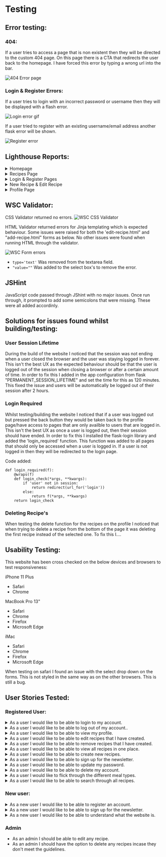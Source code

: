 # Testing

## Error testing:

### 404: 

If a user tries to access a page that is non existent then they will be directed to the custom 404 page. On this page there is a CTA that redirects the user back to the homepage. I have forced this error by typing a wrong url into the bar. 

![404 Error page](/docs/testing/errors/404-error-page.gif)

### Login & Register Errors: 

If a user tries to login with an incorrect password or username then they will be displayed with a flash error.

![Login error gif](/docs/testing/errors/login-error.gif) 

If a user tried to register with an existing username/email address another flask error will be shown.

![Register error](/docs/testing/errors/register-error.gif) 

## Lighthouse Reports:

<details><summary>Homepage</summary>

![Homepage lighthouse report](/docs/testing/lighthouse-reports/homepage-lighthouse-report.png)

</details>

<details><summary>Recipes Page</summary>

![Recipes page lighthouse report](/docs/testing/lighthouse-reports/recipes-lighthouse-report.png)

</details>

<details><summary>Login & Register Pages</summary>

![Login lighthouse report](/docs/testing/lighthouse-reports/login-lighthouse-report.png)
![Register lighthouse report](/docs/testing/lighthouse-reports/register-lighthouse-report.png)

</details>


<details><summary>New Recipe & Edit Recipe</summary>

![New Recipe lighthouse report](/docs/testing/lighthouse-reports/add-recipe-lighthouse-report.png)
![Edit Recipe lighthouse report](/docs/testing/lighthouse-reports/edit-recipe-lighthouse-report.png)

</details>

<details><summary>Profile Page</summary>

![Profile lighthouse report](/docs/testing/lighthouse-reports/profile-lighthouse-report.png)

</details>


## WSC Validator:

CSS Validator returned no errors.
![WSC CSS Validator](/docs/testing/eating-vegan-wsc-css-validator.jpg)

HTML Validator returned errors for Jinja templating which is expected behaviour. Some issues were raised for both the 'edit-recipe.html" and "add-recipe.html" forms as below. No other issues were found when running HTML through the validator.

![WSC Form errors](/docs/testing/eating-vegan-wsc-html-validator-issues.jpg)

- ```type='text'``` Was removed from the textarea field. 
- ```"value=""``` Was added to the select box's to remove the error.

## JSHint

JavaScript code passed through JShint with no major issues. Once run through, it prompted to add some semicolons that were missing. These were all added accordinly.


## Solutions for issues found whilst building/testing:

### User Session Lifetime

During the build of the website I noticed that the session was not ending when a user closed the browser and the user was staying logged in forever. This isn't the best UX as the expected behaviour should be that the user is logged out of the session when closing a browser or after a certain amount of time. In order to fix this I added in the app configuration from flask "PERMANENT_SESSION_LIFETIME" and set the time for this as 120 minutes. This fixed the issue and users will be automatically be logged out of their session after 2 hours. 

### Login Required

Whilst testing/building the website I noticed that if a user was logged out but pressed the back button they would be taken back to the profile page/have access to pages that are only availble to users that are logged in. This isn't the best UX as once a user is logged out, then their session should have ended. In order to fix this I installed the flask-login library and added the 'login_required' function. This function was added to all pages that should only be accessed when a user is logged in. If a user is not logged in then they will be redirected to the login page. 

Code added:
```
def login_required(f):
    @wraps(f)
    def login_check(*args, **kwargs):
        if 'user' not in session:
            return redirect(url_for('login'))
        else:
            return f(*args, **kwargs)
    return login_check
```

### Deleting Recipe's

When testing the delete function for the recipes on the profile I noticed that when trying to delete a recipe from the bottom of the page it was deleting the first recipe instead of the selected one. To fix this I....


## Usability Testing:

This website has been cross checked on the below devices and browsers to test responsiveness:

iPhone 11 Plus
- Safari
- Chrome

MacBook Pro 13"
 - Safari
 - Chrome
 - Firefox
 - Microsoft Edge

iMac
 - Safari
 - Chrome
 - Firefox
 - Microsoft Edge

When testing on safari I found an issue with the select drop down on the forms. This is not styled in the same way as on the other browsers. This is still a bug. 

## User Stories Tested:

### Registered User:

<details><summary>As a user I would like to be able to login to my account.</summary>

![Login gif](/docs/testing/user-story-gifs/login-testing.gif)

</details>


<details><summary>As a user I would like to be able to log out of my account..</summary>

![Logout](/docs/testing/user-story-gifs/logout.gif) 

</details>

<details><summary>As a user I would like to be able to view my profile.</summary>

![View Profile](/docs/testing/user-story-gifs/profile.gif) 

</details>

</details>

<details><summary>As a user I would like to be able to edit recipes that I have created.</summary>

![Edit Recipe](/docs/testing/user-story-gifs/edit-recipe.gif)

#### Changes reflected on recipes page and single recipe page.

![Edit recipe recipe page](/docs/testing/user-story-gifs/edit-recipe-more.gif)

</details>

<details><summary>As a user I would like to be able to remove recipes that I have created.</summary>

ADD GIF WHEN ISSUE FIXED 

</details>

<details><summary>As a user I would like to be able to view all recipes in one place.</summary>

![View recipes](/docs/testing/user-story-gifs/view-all-recipes.gif)

</details>

<details><summary>As a user I would like to be able to create new recipes.</summary>

ADD GIF

</details>

<details><summary>As a user I would like to be able to sign up for the newsletter.</summary>

ADD GIF

</details>

<details><summary>As a user I would like to be able to update my password.</summary>

![Change password tested](/docs/testing/user-story-gifs/password-updated.gif)

#### Logging in with new password: 

![New password tested](/docs/testing/user-story-gifs/updated-password-login.gif)

</details>

<details><summary>As a user I would like to be able to delete my account.</summary>

![Delete user](/docs/testing/user-story-gifs/delete-user.gif)

</details>


<details><summary>As a user I would like to flick through the different meal types.</summary>

ADD GIF

</details>

<details><summary>As a user I would like to be able to search through all recipes.</summary>

![Search Recipe](/docs/testing/user-story-gifs/search.gif)

</details>

### New user:

<details><summary>As a new user I would like to be able to register an account.</summary>

![Register Account](/docs/testing/user-story-gifs/register-account.gif)

</details>

<details><summary>As a new user I would like to be able to sign up for the newsletter.</summary>

Add GIF

</details>

<details><summary>As a new user I would like to be able to understand what the website is.</summary>

Add GIF

</details>


### Admin

- As an admin I should be able to edit any recipe.
- As an admin I should have the option to delete any recipes incase they don't meet the guidelines.

